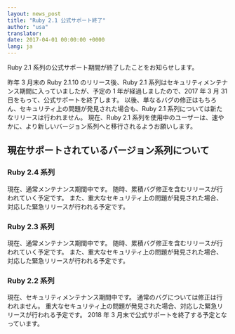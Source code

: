 ```yaml
---
layout: news_post
title: "Ruby 2.1 公式サポート終了"
author: "usa"
translator:
date: 2017-04-01 00:00:00 +0000
lang: ja
---
```


Ruby 2.1 系列の公式サポート期間が終了したことをお知らせします。

昨年 3 月末の Ruby 2.1.10 のリリース後、Ruby 2.1 系列はセキュリティメンテナンス期間に入っていましたが、予定の 1 年が経過しましたので、2017 年 3 月 31 日をもって、公式サポートを終了します。
以後、単なるバグの修正はもちろん、セキュリティ上の問題が発見された場合も、Ruby 2.1 系列については新たなリリースは行われません。
現在、Ruby 2.1 系列を使用中のユーザーは、速やかに、より新しいバージョン系列へと移行されるようお願いします。

## 現在サポートされているバージョン系列について

### Ruby 2.4 系列

現在、通常メンテナンス期間中です。
随時、累積バグ修正を含むリリースが行われていく予定です。
また、重大なセキュリティ上の問題が発見された場合、対応した緊急リリースが行われる予定です。

### Ruby 2.3 系列

現在、通常メンテナンス期間中です。
随時、累積バグ修正を含むリリースが行われていく予定です。
また、重大なセキュリティ上の問題が発見された場合、対応した緊急リリースが行われる予定です。

### Ruby 2.2 系列

現在、セキュリティメンテナンス期間中です。
通常のバグについては修正は行われません。
重大なセキュリティ上の問題が発見された場合、対応した緊急リリースが行われる予定です。
2018 年 3 月末で公式サポートを終了する予定となっています。
